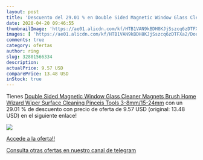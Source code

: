 ```yaml
---
layout: post
title: 'Descuento del 29.01 % en Double Sided Magnetic Window Glass Clean'
date: 2020-04-20 09:46:55
thumbnailImage: 'https://ae01.alicdn.com/kf/HTB1VAN9kBDH8KJjSszcq6zDTFXa2/Double-Sided-Magnetic-Window-Glass-Cleaner-Magnets-Brush-Home-Wizard-Wiper-Surface-Cleaning-Pinceis-Tools-3.jpg_350x350._SL200_.jpg'
images: [ 'https://ae01.alicdn.com/kf/HTB1VAN9kBDH8KJjSszcq6zDTFXa2/Double-Sided-Magnetic-Window-Glass-Cleaner-Magnets-Brush-Home-Wizard-Wiper-Surface-Cleaning-Pinceis-Tools-3.jpg_350x350._SL200_.jpg' ]
comments: true
category: ofertas
author: ring
slug: 32801566334
description:
actualPrice: 9.57 USD
comparePrice: 13.48 USD
inStock: true
---
```


Tienes [Double Sided Magnetic Window Glass Cleaner Magnets Brush Home Wizard Wiper Surface Cleaning Pinceis Tools 3-8mm/15-24mm](https://www.amazon.com/dp/32801566334/?tag=redken08-20) con un 29.01 % de descuento con precio de oferta de 9.57 USD (original: 13.48 USD) en el siguiente enlace!

[![](https://ae01.alicdn.com/kf/HTB1VAN9kBDH8KJjSszcq6zDTFXa2/Double-Sided-Magnetic-Window-Glass-Cleaner-Magnets-Brush-Home-Wizard-Wiper-Surface-Cleaning-Pinceis-Tools-3.jpg_350x350._SL200_.jpg)](https://www.amazon.com/dp/32801566334/?tag=redken08-20)

[Accede a la oferta!!](https://www.amazon.com/dp/32801566334/?tag=redken08-20)

[Consulta otras ofertas en nuestro canal de telegram](https://t.me/s/ofertas25)
